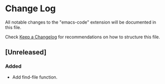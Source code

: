 # Change Log

All notable changes to the "emacs-code" extension will be documented in this file.

Check [Keep a Changelog](http://keepachangelog.com/) for recommendations on how to structure this file.

## [Unreleased]
### Added
- Add find-file function.